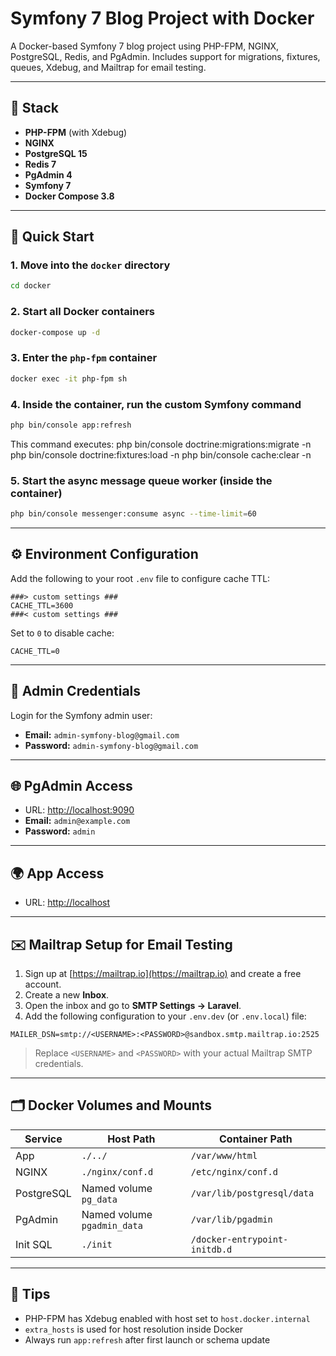 # Symfony 7 Blog Project with Docker

A Docker-based Symfony 7 blog project using PHP-FPM, NGINX, PostgreSQL, Redis, and PgAdmin. Includes support for migrations, fixtures, queues, Xdebug, and Mailtrap for email testing.

---

## 🧰 Stack

- **PHP-FPM** (with Xdebug)
- **NGINX**
- **PostgreSQL 15**
- **Redis 7**
- **PgAdmin 4**
- **Symfony 7**
- **Docker Compose 3.8**

---

## 🚀 Quick Start

### 1. Move into the `docker` directory

```bash
cd docker
```

### 2. Start all Docker containers

```bash
docker-compose up -d
```

### 3. Enter the `php-fpm` container

```bash
docker exec -it php-fpm sh
```

### 4. Inside the container, run the custom Symfony command

```bash
php bin/console app:refresh
```

This command executes:
php bin/console doctrine:migrations:migrate -n
php bin/console doctrine:fixtures:load -n
php bin/console cache:clear -n


### 5. Start the async message queue worker (inside the container)

```bash
php bin/console messenger:consume async --time-limit=60
```

---

## ⚙️ Environment Configuration

Add the following to your root `.env` file to configure cache TTL:

```
###> custom settings ###
CACHE_TTL=3600
###< custom settings ###
```

Set to `0` to disable cache:

```
CACHE_TTL=0
```

---

## 🔐 Admin Credentials

Login for the Symfony admin user:

- **Email:** `admin-symfony-blog@gmail.com`
- **Password:** `admin-symfony-blog@gmail.com`

---

## 🌐 PgAdmin Access

- URL: [http://localhost:9090](http://localhost:9090)
- **Email:** `admin@example.com`
- **Password:** `admin`

---

## 🌍 App Access

- URL: [http://localhost](http://localhost)

---

## ✉️ Mailtrap Setup for Email Testing

1. Sign up at [https://mailtrap.io](https://mailtrap.io) and create a free account.
2. Create a new **Inbox**.
3. Open the inbox and go to **SMTP Settings → Laravel**.
4. Add the following configuration to your `.env.dev` (or `.env.local`) file:

```
MAILER_DSN=smtp://<USERNAME>:<PASSWORD>@sandbox.smtp.mailtrap.io:2525
```

> Replace `<USERNAME>` and `<PASSWORD>` with your actual Mailtrap SMTP credentials.

---

## 🗂 Docker Volumes and Mounts

| Service     | Host Path                    | Container Path                   |
|-------------|------------------------------|----------------------------------|
| App         | `./../`                      | `/var/www/html`                 |
| NGINX       | `./nginx/conf.d`             | `/etc/nginx/conf.d`            |
| PostgreSQL  | Named volume `pg_data`       | `/var/lib/postgresql/data`     |
| PgAdmin     | Named volume `pgadmin_data`  | `/var/lib/pgadmin`             |
| Init SQL    | `./init`                     | `/docker-entrypoint-initdb.d`  |

---

## 🧠 Tips

- PHP-FPM has Xdebug enabled with host set to `host.docker.internal`
- `extra_hosts` is used for host resolution inside Docker
- Always run `app:refresh` after first launch or schema update
